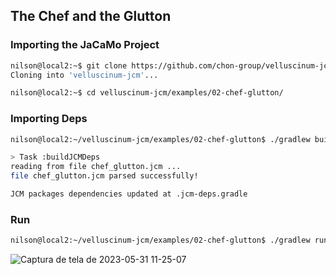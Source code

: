## The Chef and the Glutton

### Importing the JaCaMo Project
```sh
nilson@local2:~$ git clone https://github.com/chon-group/velluscinum-jcm.git
Cloning into 'velluscinum-jcm'...

nilson@local2:~$ cd velluscinum-jcm/examples/02-chef-glutton/
```

### Importing Deps
```sh
nilson@local2:~/velluscinum-jcm/examples/02-chef-glutton$ ./gradlew buildJCMDeps

> Task :buildJCMDeps
reading from file chef_glutton.jcm ...
file chef_glutton.jcm parsed successfully!

JCM packages dependencies updated at .jcm-deps.gradle
```

### Run

```sh
nilson@local2:~/velluscinum-jcm/examples/02-chef-glutton$ ./gradlew run
```
![Captura de tela de 2023-05-31 11-25-07](https://github.com/chon-group/velluscinum-jcm/assets/32855001/e41f6d0e-b52e-4a21-9f7c-8a9dedac38f5)
